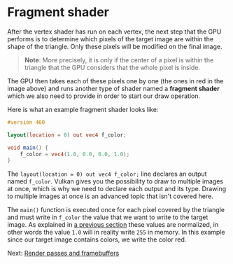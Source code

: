 # Fragment shader

After the vertex shader has run on each vertex, the next step that the GPU performs is to determine
which pixels of the target image are within the shape of the triangle. Only these pixels will be
modified on the final image.

> **Note**: More precisely, it is only if the center of a pixel is within the triangle that the
> GPU considers that the whole pixel is inside.

<center>
    <object data='/guide-fragment-shader-1.svg'
            alt='Illustration of which pixels are inside the triangle'>
    </object>
</center>

The GPU then takes each of these pixels one by one (the ones in red in the image above) and runs
another type of shader named a **fragment shader** which we also need to provide in order to start
our draw operation.

Here is what an example fragment shader looks like:

```glsl
#version 460

layout(location = 0) out vec4 f_color;

void main() {
    f_color = vec4(1.0, 0.0, 0.0, 1.0);
}
```

The `layout(location = 0) out vec4 f_color;` line declares an output named `f_color`. Vulkan gives
you the possibility to draw to multiple images at once, which is why we need to declare each output
and its type. Drawing to multiple images at once is an advanced topic that isn't covered here.

The `main()` function is executed once for each pixel covered by the triangle and must write in
`f_color` the value that we want to write to the target image. As explained in [a previous
section](/guide/image-clear) these values are normalized, in other words the value `1.0` will in
reality write `255` in memory. In this example since our target image contains colors, we write the
color red.

Next: [Render passes and framebuffers](render_pass_framebuffer.html)
